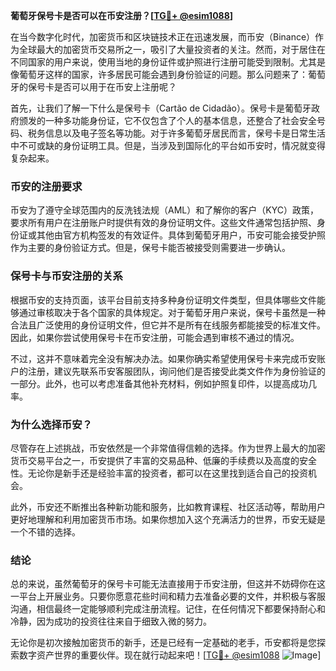 **葡萄牙保号卡是否可以在币安注册？[[TG💪+ @esim1088](https://t.me/s/esim1088)]**

在当今数字化时代，加密货币和区块链技术正在迅速发展，而币安（Binance）作为全球最大的加密货币交易所之一，吸引了大量投资者的关注。然而，对于居住在不同国家的用户来说，使用当地的身份证件或护照进行注册可能受到限制。尤其是像葡萄牙这样的国家，许多居民可能会遇到身份验证的问题。那么问题来了：葡萄牙的保号卡是否可以用于在币安上注册呢？

首先，让我们了解一下什么是保号卡（Cartão de Cidadão）。保号卡是葡萄牙政府颁发的一种多功能身份证，它不仅包含了个人的基本信息，还整合了社会安全号码、税务信息以及电子签名等功能。对于许多葡萄牙居民而言，保号卡是日常生活中不可或缺的身份证明工具。但是，当涉及到国际化的平台如币安时，情况就变得复杂起来。

### 币安的注册要求

币安为了遵守全球范围内的反洗钱法规（AML）和了解你的客户（KYC）政策，要求所有用户在注册账户时提供有效的身份证明文件。这些文件通常包括护照、身份证或其他由官方机构签发的有效证件。具体到葡萄牙用户，币安可能会接受护照作为主要的身份验证方式。但是，保号卡能否被接受则需要进一步确认。

### 保号卡与币安注册的关系

根据币安的支持页面，该平台目前支持多种身份证明文件类型，但具体哪些文件能够通过审核取决于各个国家的具体规定。对于葡萄牙用户来说，保号卡虽然是一种合法且广泛使用的身份证明文件，但它并不是所有在线服务都能接受的标准文件。因此，如果你尝试使用保号卡在币安注册，可能会遇到审核不通过的情况。

不过，这并不意味着完全没有解决办法。如果你确实希望使用保号卡来完成币安账户的注册，建议先联系币安客服团队，询问他们是否接受此类文件作为身份验证的一部分。此外，也可以考虑准备其他补充材料，例如护照复印件，以提高成功几率。

### 为什么选择币安？

尽管存在上述挑战，币安依然是一个非常值得信赖的选择。作为世界上最大的加密货币交易平台之一，币安提供了丰富的交易品种、低廉的手续费以及高度的安全性。无论你是新手还是经验丰富的投资者，都可以在这里找到适合自己的投资机会。

此外，币安还不断推出各种新功能和服务，比如教育课程、社区活动等，帮助用户更好地理解和利用加密货币市场。如果你想加入这个充满活力的世界，币安无疑是一个不错的选择。

### 结论

总的来说，虽然葡萄牙的保号卡可能无法直接用于币安注册，但这并不妨碍你在这一平台上开展业务。只要你愿意花些时间和精力去准备必要的文件，并积极与客服沟通，相信最终一定能够顺利完成注册流程。记住，在任何情况下都要保持耐心和冷静，因为成功的投资往往来自于细致入微的努力。

无论你是初次接触加密货币的新手，还是已经有一定基础的老手，币安都将是您探索数字资产世界的重要伙伴。现在就行动起来吧！[[TG💪+ @esim1088](https://t.me/s/esim1088) ![Image](https://i.postimg.cc/4NQfJmqS/Snipaste-2025-05-13-00-14-12.png)]